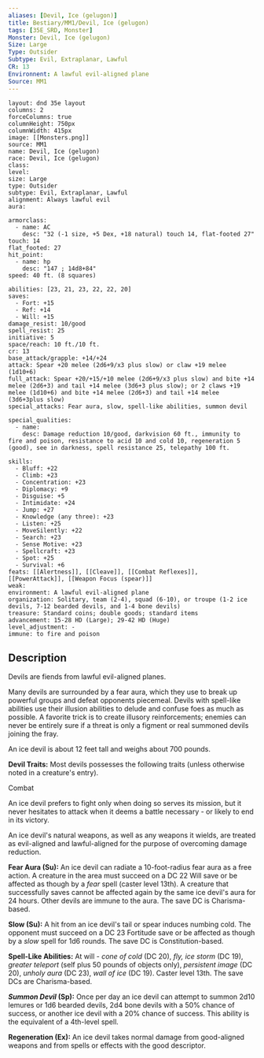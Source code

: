 ```yaml
---
aliases: [Devil, Ice (gelugon)]
title: Bestiary/MM1/Devil, Ice (gelugon)
tags: [35E_SRD, Monster]
Monster: Devil, Ice (gelugon)
Size: Large
Type: Outsider
Subtype: Evil, Extraplanar, Lawful
CR: 13
Environnent: A lawful evil-aligned plane
Source: MM1
---
```


```statblock
layout: dnd 35e layout
columns: 2
forceColumns: true
columnHeight: 750px
columnWidth: 415px
image: [[Monsters.png]]
source: MM1
name: Devil, Ice (gelugon)
race: Devil, Ice (gelugon)
class: 
level: 
size: Large
type: Outsider
subtype: Evil, Extraplanar, Lawful
alignment: Always lawful evil
aura: 

armorclass:
  - name: AC
    desc: "32 (-1 size, +5 Dex, +18 natural) touch 14, flat-footed 27"
touch: 14
flat_footed: 27
hit_point:
  - name: hp
    desc: "147 ; 14d8+84"
speed: 40 ft. (8 squares)

abilities: [23, 21, 23, 22, 22, 20]
saves:
  - Fort: +15
  - Ref: +14
  - Will: +15
damage_resist: 10/good
spell_resist: 25
initiative: 5
space/reach: 10 ft./10 ft.
cr: 13
base_attack/grapple: +14/+24
attack: Spear +20 melee (2d6+9/x3 plus slow) or claw +19 melee (1d10+6)
full_attack: Spear +20/+15/+10 melee (2d6+9/x3 plus slow) and bite +14 melee (2d6+3) and tail +14 melee (3d6+3 plus slow); or 2 claws +19 melee (1d10+6) and bite +14 melee (2d6+3) and tail +14 melee (3d6+3plus slow)
special_attacks: Fear aura, slow, spell-like abilities, summon devil

special_qualities:
  - name: 
    desc: Damage reduction 10/good, darkvision 60 ft., immunity to fire and poison, resistance to acid 10 and cold 10, regeneration 5 (good), see in darkness, spell resistance 25, telepathy 100 ft.

skills:
  - Bluff: +22
  - Climb: +23
  - Concentration: +23
  - Diplomacy: +9
  - Disguise: +5
  - Intimidate: +24
  - Jump: +27
  - Knowledge (any three): +23
  - Listen: +25
  - MoveSilently: +22
  - Search: +23
  - Sense Motive: +23
  - Spellcraft: +23
  - Spot: +25
  - Survival: +6
feats: [[Alertness]], [[Cleave]], [[Combat Reflexes]], [[PowerAttack]], [[Weapon Focus (spear)]]
weak: 
environment: A lawful evil-aligned plane
organization: Solitary, team (2-4), squad (6-10), or troupe (1-2 ice devils, 7-12 bearded devils, and 1-4 bone devils)
treasure: Standard coins; double goods; standard items
advancement: 15-28 HD (Large); 29-42 HD (Huge)
level_adjustment: -
immune: to fire and poison
```

## Description

<p>Devils are fiends from lawful evil-aligned planes.</p>
<p>Many devils are surrounded by a fear aura, which they use to break up powerful groups and defeat opponents piecemeal. Devils with spell-like abilities use their illusion abilities to delude and confuse foes as much as possible. A favorite trick is to create illusory reinforcements; enemies can never be entirely sure if a threat is only a figment or real summoned devils joining the fray.</p>
<p>An ice devil is about 12 feet tall and weighs about 700 pounds.</p>
<p>
            <b>Devil Traits:</b> Most devils possesses the following traits (unless otherwise noted in a creature's entry).</p>
<p>Combat</p>
<p>An ice devil prefers to fight only when doing so serves its mission, but it never hesitates to attack when it deems a battle necessary - or likely to end in its victory.</p>
<p>An ice devil's natural weapons, as well as any weapons it wields, are treated as evil-aligned and lawful-aligned for the purpose of overcoming damage reduction.</p>
<p>
            <b>Fear Aura (Su):</b> An ice devil can radiate a 10-foot-radius fear aura as a free action. A creature in the area must succeed on a DC 22 Will save or be affected as though by a <i>fear</i> spell (caster level 13th). A creature that successfully saves cannot be affected again by the same ice devil's aura for 24 hours. Other devils are immune to the aura. The save DC is Charisma-based.</p>
<p>
            <b>Slow (Su):</b> A hit from an ice devil's tail or spear induces numbing cold. The opponent must succeed on a DC 23 Fortitude save or be affected as though by a <i>slow</i> spell for 1d6 rounds. The save DC is Constitution-based.</p>
<p>
            <b>Spell-Like Abilities:</b> At will - <i>cone of cold</i> (DC 20), <i>fly, ice storm</i> (DC 19), <i>greater teleport</i> (self plus 50 pounds of objects only), <i>persistent image</i> (DC 20), <i>unholy aura</i> (DC 23), <i>wall of ice</i> (DC 19). Caster level 13th. The save DCs are Charisma-based.</p>
<p>
            <b>
              <i>Summon Devil</i> (Sp):</b> Once per day an ice devil can attempt to summon 2d10 lemures or 1d6 bearded devils, 2d4 bone devils with a 50% chance of success, or another ice devil with a 20% chance of success. This ability is the equivalent of a 4th-level spell.</p>
<p>
            <b>Regeneration (Ex):</b> An ice devil takes normal damage from good-aligned weapons and from spells or effects with the good descriptor.</p>
